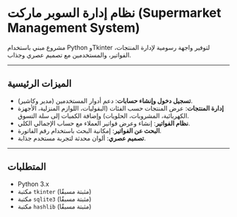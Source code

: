 # نظام إدارة السوبر ماركت (Supermarket Management System)

مشروع مبني باستخدام Python وTkinter لتوفير واجهة رسومية لإدارة المنتجات، الفواتير، والمستخدمين مع تصميم عصري وجذاب.

---

## الميزات الرئيسية
- **تسجيل دخول وإنشاء حسابات**: دعم أدوار المستخدمين (مدير وكاشير).  
- **إدارة المنتجات**: عرض المنتجات حسب الفئات (البقوليات، اللوازم المنزلية، الأجهزة الكهربائية، المشروبات، الحلويات) وإضافة الكميات إلى سلة التسوق.  
- **نظام الفواتير**: إنشاء وعرض فواتير العملاء مع حساب الإجمالي الكلي.  
- **البحث عن الفواتير**: إمكانية البحث باستخدام رقم الفاتورة.  
- **تصميم عصري**: ألوان محدثة لتجربة مستخدم جذابة.

---



## المتطلبات
- Python 3.x  
- مكتبة `tkinter` (مثبتة مسبقًا)  
- مكتبة `sqlite3` (مثبتة مسبقًا)  
- مكتبة `hashlib` (مثبتة مسبقًا)

